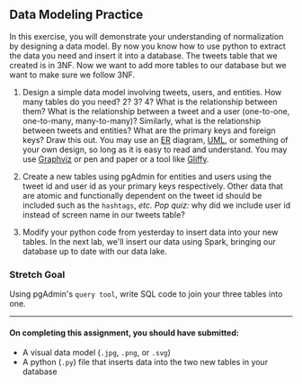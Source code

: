 Data Modeling Practice
----------------------

In this exercise, you will demonstrate your understanding of normalization by designing a data model.  By now you know how to use python to extract the data you need and insert it into a database.  The tweets table that we created is in 3NF.  Now we want to add more tables to our database but we want to make sure we follow 3NF.

1. Design a simple data model involving tweets, users, and entities. How many tables do you need? 2? 3? 4? What is the relationship between them? What is the relationship between a tweet and a user (one-to-one, one-to-many, many-to-many)? Similarly, what is the relationship between tweets and entities? What are the primary keys and foreign keys? Draw this out. You may use an [ER](https://en.wikipedia.org/wiki/Entity%E2%80%93relationship_model) diagram, [UML](http://www.agiledata.org/essays/umlDataModelingProfile.html), or something of your own design, so long as it is easy to read and understand. You may use [Graphviz](http://www.graphviz.org/) or pen and paper or a tool like [Gliffy](https://www.gliffy.com/).

2. Create a new tables using pgAdmin for entities and users using the tweet id and user id as your primary keys respectively. Other data that are atomic and functionally dependent on the tweet id should be included such as the `hashtags`, _etc._  *Pop quiz:* why did we include user id instead of screen name in our tweets table?

3. Modify your python code from yesterday to insert data into your new tables.  In the next lab, we'll insert our data using Spark, bringing our database up to date with our data lake.

### Stretch Goal

Using pgAdmin's `query tool`, write SQL code to join your three tables into one.

----

#### On completing this assignment, you should have submitted:

- A visual data model (`.jpg`, `.png`, or `.svg`)
- A python (`.py`) file that inserts data into the two new tables in your database
